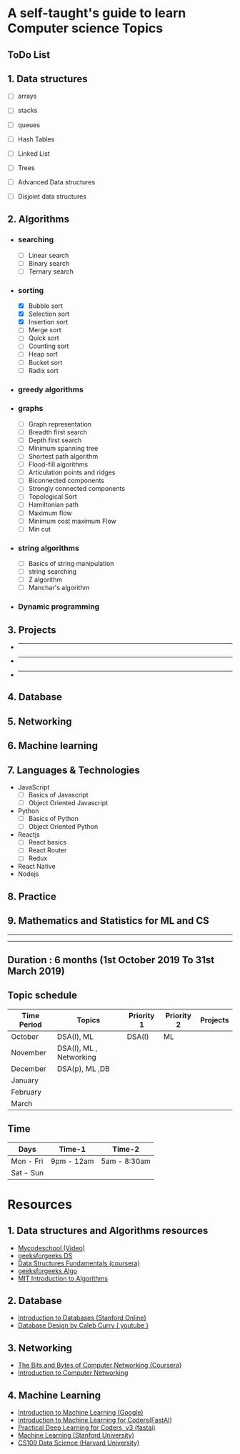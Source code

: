 

#  A self-taught's guide to learn Computer science Topics



## ToDo List
## 1.  Data structures

- [ ] arrays
- [ ] stacks
- [ ] queues
- [ ] Hash Tables
- [ ] Linked List
- [ ] Trees
- [ ] Advanced Data structures
- [ ] Disjoint data structures


## 2. Algorithms
- ### searching
  - [ ]  Linear search
  - [ ]  Binary search
  - [ ]  Ternary search
- ### sorting
  - [x]  Bubble sort
  - [x]  Selection sort
  - [x]  Insertion sort
  - [ ]  Merge sort
  - [ ]  Quick sort
  - [ ]  Counting sort
  - [ ]  Heap sort 
  - [ ]  Bucket sort
  - [ ]  Radix sort
- ### greedy algorithms
  
- ### graphs
  - [ ] Graph representation
  - [ ] Breadth first search
  - [ ] Depth first search
  - [ ] Minimum spanning tree
  - [ ] Shortest path algorithm
  - [ ] Flood-fill algorithms
  - [ ] Articulation points and ridges
  - [ ] Biconnected components
  - [ ] Strongly connected components
  - [ ] Topological Sort
  - [ ] Hamiltonian path
  - [ ] Maximum flow
  - [ ] Minimum cost maximum Flow
  - [ ] Min cut
- ### string algorithms
   - [ ] Basics of string manipulation
   - [ ] string searching
   - [ ] Z algorithm
   - [ ] Manchar's algorithm
- ### Dynamic programming
  
## 3. Projects 
- ___________
- ___________
- ___________
## 4. Database
## 5. Networking

## 6. Machine learning
## 7. Languages & Technologies
- JavaScript
  - [ ] Basics of Javascript
  - [ ] Object Oriented Javascript
- Python
  - [ ] Basics of Python
  - [ ] Object Oriented Python
- Reactjs
  - [ ] React basics
  - [ ] React Router
  - [ ] Redux
- React Native
- Nodejs
## 8. Practice
## 9. Mathematics and Statistics for ML and CS

___
___

## Duration : 6 months (1st October 2019 To 31st March 2019)

## Topic schedule
Time Period | Topics | Priority 1 | Priority 2 | Projects|
------------|---------|------------|-----------|---------|
October  | DSA(l), ML |   DSA(l) |  ML
November | DSA(l), ML , Networking|
December | DSA(p), ML ,DB 
January | 
February | 
March | 


## Time 
Days | Time-1 |   Time-2 | 
------------|---------|------------
Mon - Fri  | 9pm - 12am |  5am - 8:30am|
Sat - Sun |



# Resources

## 1. Data structures and Algorithms resources

- [ Mycodeschool (Video)](https://www.youtube.com/watch?v=92S4zgXN17o&list=PL2_aWCzGMAwI3W_JlcBbtYTwiQSsOTa6P)
- [geeksforgeeks DS](https://www.geeksforgeeks.org/data-structures/)
- [Data Structures Fundamentals
(coursera)](https://www.edx.org/course/data-structures-fundamentals)
- [geeksforgeeks Algo](https://www.geeksforgeeks.org/fundamentals-of-algorithms/)
- [MIT Introduction to Algorithms ](https://courses.csail.mit.edu/6.006/fall11/notes.shtml)


## 2. Database
- [Introduction to Databases (Stanford Online)](https://lagunita.stanford.edu/courses/DB/2014/SelfPaced/about)
- [Database Design by Caleb Curry ( youtube )](https://www.youtube.com/watch?v=h0j0QN2b57M&list=PL_c9BZzLwBRK0Pc28IdvPQizD2mJlgoID)

## 3. Networking
- [ The Bits and Bytes of Computer Networking (Coursera)
](https://www.coursera.org/learn/computer-networking)
- [Introduction to Computer Networking
](https://lagunita.stanford.edu/courses/Engineering/Networking-SP/SelfPaced/about)

## 4. Machine Learning
- [Introduction to Machine Learning (Google)
](https://developers.google.com/machine-learning/crash-course/ml-intro)
- [Introduction to Machine Learning for Coders(FastAI)](http://course18.fast.ai/ml)
- [Practical Deep Learning for Coders, v3 (fastai)
](https://course.fast.ai/)
- [Machine Learning (Stanford University)](https://www.coursera.org/learn/machine-learning?)
- [CS109 Data Science (Harvard University)
](http://cs109.github.io/2015/)

